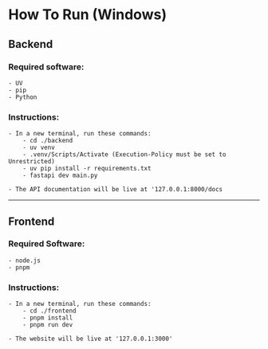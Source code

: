 # How To Run (Windows)

## Backend

### Required software:

    - UV
    - pip
    - Python

### Instructions:

    - In a new terminal, run these commands:
        - cd ./backend
        - uv venv
        - .venv/Scripts/Activate (Execution-Policy must be set to Unrestricted)
        - uv pip install -r requirements.txt
        - fastapi dev main.py

    - The API documentation will be live at '127.0.0.1:8000/docs

---

## Frontend

### Required Software:

    - node.js
    - pnpm

### Instructions:

    - In a new terminal, run these commands:
        - cd ./frontend
        - pnpm install
        - pnpm run dev

    - The website will be live at '127.0.0.1:3000'
